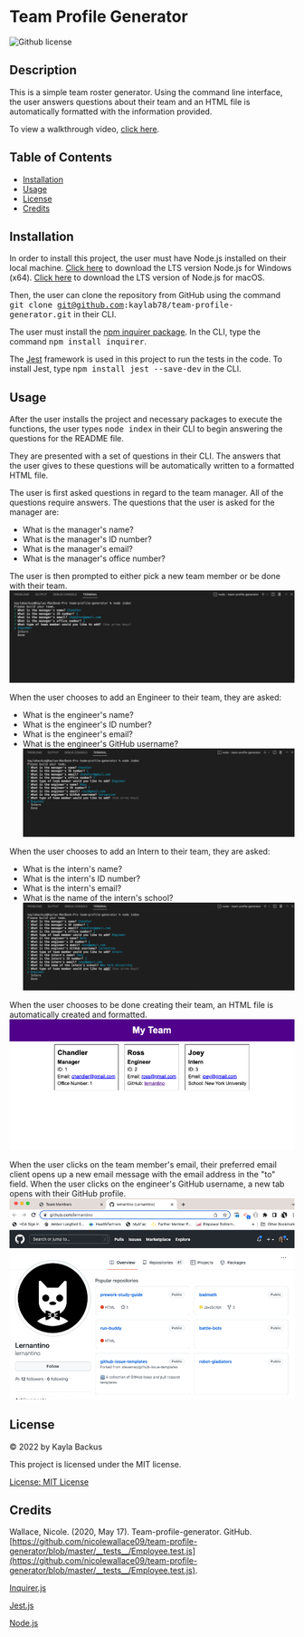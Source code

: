 # Team Profile Generator
![Github license](https://img.shields.io/badge/license-MIT-blue.svg)

## Description
This is a simple team roster generator. Using the command line interface, the user answers questions about their team and an HTML file is automatically formatted with the information provided.

To view a walkthrough video, [click here]().

## Table of Contents
- [Installation](#installation)
- [Usage](#usage)
- [License](#license)
- [Credits](#credits)

## Installation
In order to install this project, the user must have Node.js installed on their local machine. [Click here](https://nodejs.org/en/download/) to download the LTS version Node.js for Windows (x64). [Click here](https://nodejs.org/en/download/) to download the LTS version of Node.js for macOS.
  
Then, the user can clone the repository from GitHub using the command <samp>git clone git@github.com:kaylab78/team-profile-generator.git</samp> in their CLI. 

The user must install the [npm inquirer package](https://www.npmjs.com/package/inquirer). In the CLI, type the command <samp>npm install inquirer</samp>. 

The [Jest](https://jestjs.io/docs/getting-started) framework is used in this project to run the tests in the code. To install Jest, type <samp>npm install jest --save-dev</samp> in the CLI.

## Usage
After the user installs the project and necessary packages to execute the functions, the user types <samp>node index</samp> in their CLI to begin answering the questions for the README file.

They are presented with a set of questions in their CLI. The answers that the user gives to these questions will be automatically written to a formatted HTML file.

The user is first asked questions in regard to the team manager. All of the questions require answers. The questions that the user is asked for the manager are:
- What is the manager's name?
- What is the manager's ID number?
- What is the manager's email?
- What is the manager's office number?

The user is then prompted to either pick a new team member or be done with their team.
![The command line interface has a black background. In white letters, the questions are printed on the screen.](images/screenshot-1.png)

When the user chooses to add an Engineer to their team, they are asked:
- What is the engineer's name?
- What is the engineer's ID number?
- What is the engineer's email?
- What is the engineer's GitHub username?
![The command line interface has a black background. In white letters, the engineer questions are printed on the screen.](images/screenshot-2.png)

When the user chooses to add an Intern to their team, they are asked:
- What is the intern's name?
- What is the intern's ID number?
- What is the intern's email?
- What is the name of the intern's school?
![The command line interface has a black background. In white letters, the engineer questions are printed on the screen.](images/screenshot-3.png)

When the user chooses to be done creating their team, an HTML file is automatically created and formatted.
![The webpage has a purple header and in white letters says "My Team." Three identical cards are on the page below the header. The first card says, "Chandler, Manager, ID: 1, Email: chandler@gmail.com, Office Number: 1." The second card says, "Ross, Engineer, ID: 2, Email: ross@gmail.com, GitHub: lernantino." The third card says, "Joey, Intern, ID: 3, Email: joey@gmail.com, School: New York University."](images/screenshot-4.png)

When the user clicks on the team member's email, their preferred email client opens up a new email message with the email address in the "to" field. When the user clicks on the engineer's GitHub username, a new tab opens with their GitHub profile.
![The screenshows a GitHub profile for a user with the username Lernantino.](images/screenshot-5.png)

## License
&copy; 2022 by Kayla Backus

This project is licensed under the MIT license.

[License: MIT License](https://opensource.org/licenses/MIT)

## Credits
Wallace, Nicole. (2020, May 17). Team-profile-generator. GitHub. [https://github.com/nicolewallace09/team-profile-generator/blob/master/__tests__/Employee.test.js](https://github.com/nicolewallace09/team-profile-generator/blob/master/__tests__/Employee.test.js).

[Inquirer.js](https://www.npmjs.com/package/inquirer)

[Jest.js](https://www.npmjs.com/package/jest)

[Node.js](https://nodejs.org/en/)